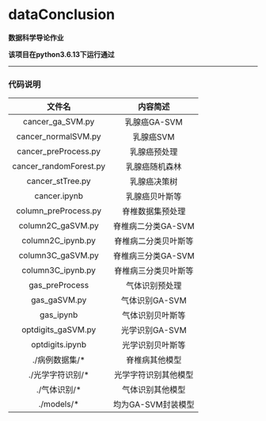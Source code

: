 # dataConclusion

**数据科学导论作业**

**该项目在python3.6.13下运行通过**

---

###  代码说明
| 文件名 | 内容简述 |
|:------:|:-------:|
| cancer_ga_SVM.py | 乳腺癌GA-SVM |
| cancer_normalSVM.py | 乳腺癌SVM |
| cancer_preProcess.py | 乳腺癌预处理 |
| cancer_randomForest.py | 乳腺癌随机森林 |
| cancer_stTree.py | 乳腺癌决策树 |
| cancer.ipynb | 乳腺癌贝叶斯等 | 
| column_preProcess.py | 脊椎数据集预处理 |
| column2C_gaSVM.py | 脊椎病二分类GA-SVM |
| column2C_ipynb.py | 脊椎病二分类贝叶斯等|
| column3C_gaSVM.py | 脊椎病三分类GA-SVM |
| column3C_ipynb.py | 脊椎病三分类贝叶斯等|
| gas_preProcess | 气体识别预处理 |
| gas_gaSVM.py | 气体识别GA-SVM |
| gas_ipynb | 气体识别贝叶斯等 |
| optdigits_gaSVM.py | 光学识别GA-SVM |
| optdigits.ipynb | 光学识别贝叶斯等 |
| ./病例数据集/* | 脊椎病其他模型 |
| ./光学字符识别/* | 光学字符识别其他模型 |
| ./气体识别/* | 气体识别其他模型 |
| ./models/* | 均为GA-SVM封装模型|
